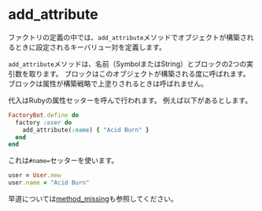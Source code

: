 # add_attribute

ファクトリの定義の中では、`add_attribute`メソッドでオブジェクトが構築されるときに設定されるキーバリュー対を定義します。

`add_attribute`メソッドは、名前（SymbolまたはString）とブロックの2つの実引数を取ります。
ブロックはこのオブジェクトが構築される度に呼ばれます。
ブロックは属性が構築戦略で上塗りされるときは呼ばれません。

代入はRubyの属性セッターを呼んで行われます。
例えば以下があるとします。

```ruby
FactoryBot.define do
  factory :user do
    add_attribute(:name) { "Acid Burn" }
  end
end
```

これは`#name=`セッターを使います。

```ruby
user = User.new
user.name = "Acid Burn"
```

早道については[method_missing](method_missing.html)も参照してください。
